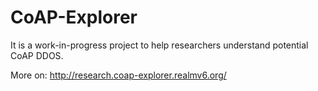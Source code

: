 # CoAP-Explorer

It is a work-in-progress project to help researchers understand potential CoAP DDOS.

More on: <http://research.coap-explorer.realmv6.org/>
